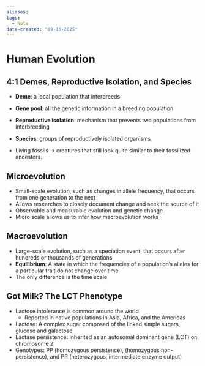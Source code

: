 ```yaml
---
aliases:
tags:
  - Note
date-created: "09-16-2025"
---
```

# Human Evolution

## 4:1 Demes, Reproductive Isolation, and Species
- **Deme**: a local population that interbreeds
- **Gene pool**: all the genetic information in a breeding population
- **Reproductive isolation**: mechanism that prevents two populations from interbreeding
- **Species**: groups of reproductively isolated organisms

- Living fossils → creatures that still look quite similar to their fossilized ancestors.

## Microevolution
- Small-scale evolution, such as changes in allele frequency, that occurs from one generation to the next
- Allows researches to closely document change and seek the source of it
- Observable and measurable evolution and genetic change
- Micro scale allows us to infer how macroevolution works
## Macroevolution
- Large-scale evolution, such as a speciation event, that occurs after hundreds or thousands of generations
- **Equilibrium**: A state in which the frequencies of a population’s alleles for a particular trait do not change over time
- The only difference is the time scale
## Got Milk? The LCT Phenotype
- Lactose intolerance is common around the world
	- Reported in native populations in Asia, Africa, and the Americas
- Lactose: A complex sugar composed of the linked simple sugars, glucose and galactose
- Lactase persistence: Inherited as an autosomal dominant gene (LCT) on chromosome 2
- Genotypes: PP (homozygous persistence), (homozygous non-persistence), and PR (heterozygous, intermediate enzyme output)